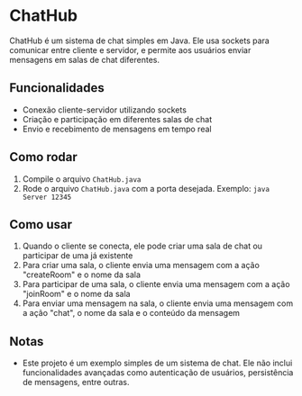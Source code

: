 # ChatHub

ChatHub é um sistema de chat simples em Java. Ele usa sockets para comunicar entre cliente e servidor, e permite aos usuários enviar mensagens em salas de chat diferentes.

## Funcionalidades

- Conexão cliente-servidor utilizando sockets
- Criação e participação em diferentes salas de chat
- Envio e recebimento de mensagens em tempo real

## Como rodar

1. Compile o arquivo `ChatHub.java`
2. Rode o arquivo `ChatHub.java` com a porta desejada. Exemplo: `java Server 12345`

## Como usar

1. Quando o cliente se conecta, ele pode criar uma sala de chat ou participar de uma já existente
2. Para criar uma sala, o cliente envia uma mensagem com a ação "createRoom" e o nome da sala
3. Para participar de uma sala, o cliente envia uma mensagem com a ação "joinRoom" e o nome da sala
4. Para enviar uma mensagem na sala, o cliente envia uma mensagem com a ação "chat", o nome da sala e o conteúdo da mensagem

## Notas

- Este projeto é um exemplo simples de um sistema de chat. Ele não inclui funcionalidades avançadas como autenticação de usuários, persistência de mensagens, entre outras.

